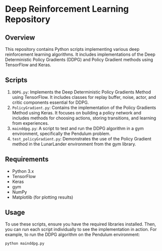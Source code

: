 # Deep Reinforcement Learning Repository

## Overview
This repository contains Python scripts implementing various deep reinforcement learning algorithms. It includes implementations of the Deep Deterministic Policy Gradients (DDPG) and Policy Gradient methods using TensorFlow and Keras.

## Scripts
1. `DDPG.py`: Implements the Deep Deterministic Policy Gradients Method using TensorFlow. It includes classes for replay buffer, noise, actor, and critic components essential for DDPG.
2. `PolicyGradient.py`: Contains the implementation of the Policy Gradients Method using Keras. It focuses on building a policy network and includes methods for choosing actions, storing transitions, and learning from experiences.
3. `mainddpg.py`: A script to test and run the DDPG algorithm in a gym environment, specifically the Pendulum problem.
4. `test_policyGradient.py`: Demonstrates the use of the Policy Gradient method in the LunarLander environment from the gym library.

## Requirements
- Python 3.x
- TensorFlow
- Keras
- gym
- NumPy
- Matplotlib (for plotting results)

## Usage
To use these scripts, ensure you have the required libraries installed. Then, you can run each script individually to see the implementation in action. For example, to run the DDPG algorithm on the Pendulum environment:

```bash
python mainddpg.py
